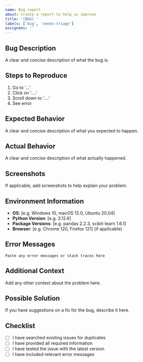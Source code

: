 ```yaml
---
name: Bug report
about: Create a report to help us improve
title: '[BUG] '
labels: ['bug', 'needs-triage']
assignees: ''
---
```


## Bug Description
A clear and concise description of what the bug is.

## Steps to Reproduce
1. Go to '...'
2. Click on '....'
3. Scroll down to '....'
4. See error

## Expected Behavior
A clear and concise description of what you expected to happen.

## Actual Behavior
A clear and concise description of what actually happened.

## Screenshots
If applicable, add screenshots to help explain your problem.

## Environment Information
- **OS**: [e.g. Windows 10, macOS 12.0, Ubuntu 20.04]
- **Python Version**: [e.g. 3.12.6]
- **Package Versions**: [e.g. pandas 2.2.3, scikit-learn 1.6.1]
- **Browser**: [e.g. Chrome 120, Firefox 121] (if applicable)

## Error Messages
```
Paste any error messages or stack traces here
```

## Additional Context
Add any other context about the problem here.

## Possible Solution
If you have suggestions on a fix for the bug, describe it here.

## Checklist
- [ ] I have searched existing issues for duplicates
- [ ] I have provided all required information
- [ ] I have tested the issue with the latest version
- [ ] I have included relevant error messages
